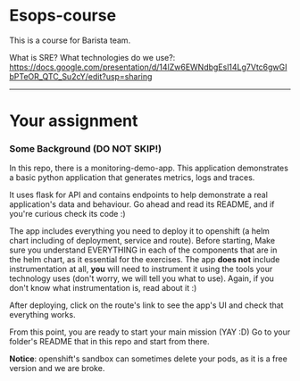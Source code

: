 # Esops-course
This is a course for Barista team.

What is SRE? What technologies do we use?:
https://docs.google.com/presentation/d/14lZw6EWNdbgEsl14Lg7Vtc6gwGIbPTeOR_QTC_Su2cY/edit?usp=sharing

---

# Your assignment

### Some Background (DO NOT SKIP!)

In this repo, there is a monitoring-demo-app. This application demonstrates a basic python application that generates metrics, logs and traces.

It uses flask for API and contains endpoints to help demonstrate a real application's data and behaviour.
Go ahead and read its README, and if you're curious check its code :)

The app includes everything you need to deploy it to openshift (a helm chart including of deployment, service and route). Before starting, Make sure you understand EVERYTHING in each of the components that are in the helm chart, as it essential for the exercises.
The app **does not** include instrumentation at all, **you** will need to instrument it using the tools your technology uses (don't worry, we will tell you what to use).
Again, if you don't know what instrumentation is, read about it :)

After deploying, click on the route's link to see the app's UI and check that everything works.

From this point, you are ready to start your main mission (YAY :D)
Go to your folder's README that in this repo and start from there.

**Notice**: openshift's sandbox can sometimes delete your pods, as it is a free version and we are broke.

